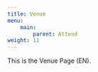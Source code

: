 ```yaml
---
title: Venue
menu:
    main:
        parent: Attend
weight: 11
---
```


This is the Venue Page (EN).
